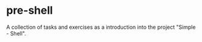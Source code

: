 # pre-shell
A collection of tasks and exercises as a introduction into the project "Simple - Shell".
